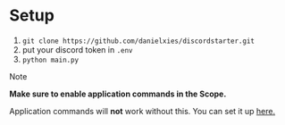 # Setup

1. `git clone https://github.com/danielxies/discordstarter.git`
2. put your discord token in `.env`
3. `python main.py`

> [!NOTE]
> **Make sure to enable application commands in the Scope.**
>
> Application commands will **not** work without this.
> You can set it up [here.](https://discord.com/developers/applications)
